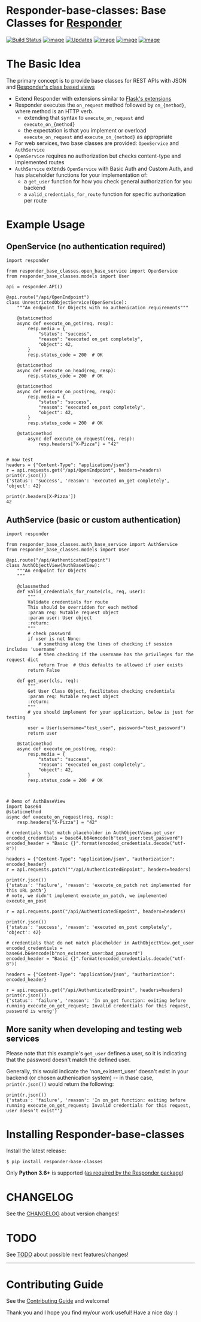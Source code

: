 # Responder-base-classes: Base Classes for [Responder](https://github.com/taoufik07/responder#installing-responder)

[![Build Status](https://img.shields.io/travis/com/iancleary/responder-base-classes/master.svg)](https://img.shields.io/travis/com/iancleary/responder-base-classes)
[![image](https://img.shields.io/pypi/v/responder-base-classes.svg)](https://pypi.org/project/responder-base-classes/)
[![Updates](https://pyup.io/repos/github/iancleary/responder-base-classes/shield.svg)](https://pyup.io/repos/github/iancleary/responder-base-classes/)
[![image](https://img.shields.io/pypi/l/responder-base-classes.svg)](https://pypi.org/project/responder-base-classes/)
[![image](https://img.shields.io/pypi/pyversions/responder-base-classes.svg)](https://pypi.org/project/responder-base-classes/)
[![image](https://img.shields.io/github/contributors/iancleary/responder-base-classes.svg)](https://github.com/iancleary/responder-base-classes/graphs/contributors)


# The Basic Idea

The primary concept is to provide base classes for REST APIs with JSON and [Responder's class based views](https://python-responder.org/en/latest/tour.html#class-based-views)

- Extend Responder with extensions similar to [Flask's extensions]( http://flask.pocoo.org/extensions)
- Responder executes the `on_request` method followed by `on_{method}`, where method is an HTTP verb.
    - extending that syntax to `execute_on_request` and `execute_on_{method}`
    - the expectation is that you implement or overload `execute_on_request` and `execute_on_{method}` as appropriate
- For web services, two base classes are provided: `OpenService` and `AuthService`
- `OpenService` requires no authorization but checks content-type and implemented routes
- `AuthService` extends `OpenService` with Basic Auth and Custom Auth, and has placeholder functions for your implementation of:
    - a `get_user` function for how you check general authorization for you backend
    - a `valid_credentials_for_route` function for specific authorization per route
   
# Example Usage

## OpenService (no authentication required)
~~~~
import responder

from responder_base_classes.open_base_service import OpenService
from responder_base_classes.models import User

api = responder.API()

@api.route("/api/OpenEndpoint")
class UnrestrictedObjectService(OpenService):
    """An endpoint for Objects with no authenication requirements"""
    
    @staticmethod
    async def execute_on_get(req, resp):
        resp.media = {
            "status": "success",
            "reason": "executed on_get completely",
            "object": 42,
        }
        resp.status_code = 200  # OK
    
    @staticmethod
    async def execute_on_head(req, resp):
        resp.status_code = 200  # OK
    
    @staticmethod
    async def execute_on_post(req, resp):
        resp.media = {
            "status": "success",
            "reason": "executed on_post completely",
            "object": 42,
        }
        resp.status_code = 200  # OK
    
    @staticmethod
        async def execute_on_request(req, resp):
            resp.headers["X-Pizza"] = "42"


# now test
headers = {"Content-Type": "application/json"}
r = api.requests.get("/api/OpenEndpoint", headers=headers)
print(r.json())
{'status': 'success', 'reason': 'executed on_get completely', 'object': 42}

print(r.headers[X-Pizza'])
42

~~~~

## AuthService (basic or custom authentication)
~~~~
import responder

from responder_base_classes.auth_base_service import AuthService
from responder_base_classes.models import User

@api.route("/api/AuthenticatedEnpoint")
class AuthObjectView(AuthBaseView):
    """An endpoint for Objects
    """
    
    @classmethod
    def valid_credentials_for_route(cls, req, user):
        """
        Validate credentials for route
        This should be overridden for each method
        :param req: Mutable request object
        :param user: User object
        :return:
        """
        # check password
        if user is not None:
            # something along the lines of checking if session includes 'username'
            # then checking if the username has the privileges for the request dict
            return True  # this defaults to allowed if user exists
        return False
    
    def get_user(cls, req):
        """
        Get User Class Object, facilitates checking credentials
        :param req: Mutable request object
        :return:
        """
        # you should implement for your application, below is just for testing
        
        user = User(username="test_user", password="test_password")
        return user
    
    @staticmethod
    async def execute_on_post(req, resp):
        resp.media = {
            "status": "success",
            "reason": "executed on_post completely",
            "object": 42,
        }
        resp.status_code = 200  # OK
        


# Demo of AuthBaseView
import base64
@staticmethod
async def execute_on_request(req, resp):
    resp.headers["X-Pizza"] = "42"

# credentials that match placeholder in AuthObjectView.get_user
encoded_credentials = base64.b64encode(b"test_user:test_password")
encoded_header = "Basic {}".format(encoded_credentials.decode("utf-8"))

headers = {"Content-Type": "application/json", "authorization": encoded_header}
r = api.requests.patch(""/api/AuthenticatedEnpoint", headers=headers)

print(r.json())
{'status': 'failure', 'reason': 'execute_on_patch not implemented for this URL path'}
# note, we didn't implement execute_on_patch, we implemented execute_on_post

r = api.requests.post("/api/AuthenticatedEnpoint", headers=headers)

print(r.json())
{'status': 'success', 'reason': 'executed on_post completely', 'object': 42}

# credentials that do not match placeholder in AuthObjectView.get_user
encoded_credentials = base64.b64encode(b"non_existent_user:bad_password")
encoded_header = "Basic {}".format(encoded_credentials.decode("utf-8"))

headers = {"Content-Type": "application/json", "authorization": encoded_header}

r = api.requests.get("/api/AuthenticatedEnpoint", headers=headers)
print(r.json())
{'status': 'failure', 'reason': 'In on_get function: exiting before running execute_on_get_request; Invalid credentials for this request, password is wrong'}
~~~~

## More sanity when developing and testing web services

Please note that this example's `get_user` defines a user,
so it is indicating that the password doesn't match the defined user.

Generally, this would indicate the 'non_existent_user' doesn't exist in your backend (or chosen authenication system) -- in thase case, `print(r.json())` would return the following:

~~~~
print(r.json())
{'status': 'failure', 'reason': 'In on_get function: exiting before running execute_on_get_request; Invalid credentials for this request, user doesn't exist"'}
~~~~

# Installing Responder-base-classes

Install the latest release:


    $ pip install responder-base-classes


Only **Python 3.6+** is supported ([as required by the Responder package](https://github.com/kennethreitz/responder#installing-responder))


# CHANGELOG
See the [CHANGELOG](CHANGELOG.md) about version changes!

# TODO
See [TODO](TODO.md) about possible next features/changes!

----------

# Contributing Guide

See the [Contributing Guide](CONTRIBUTING.md) and welcome!

Thank you and I hope you find my/our work useful!  Have a nice day :)
